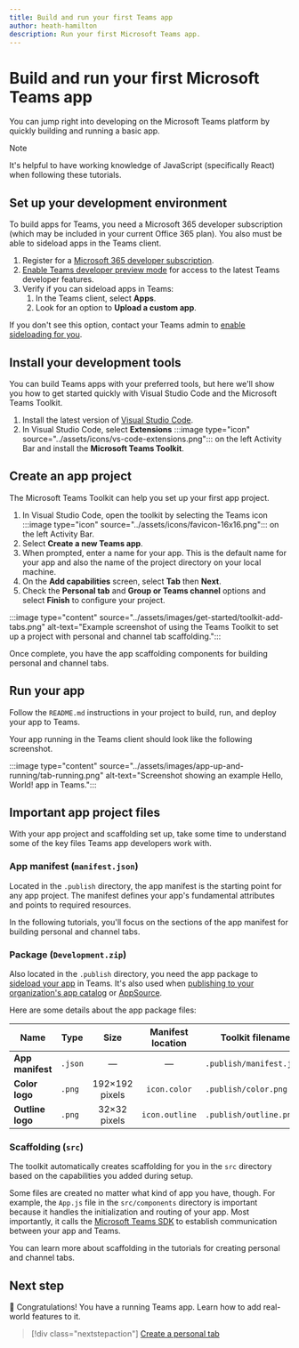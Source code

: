 ```yaml
---
title: Build and run your first Teams app
author: heath-hamilton
description: Run your first Microsoft Teams app.
---
```

# Build and run your first Microsoft Teams app

You can jump right into developing on the Microsoft Teams platform by quickly building and running a basic app.

> [!NOTE]
> It's helpful to have working knowledge of JavaScript (specifically React) when following these tutorials.

## Set up your development environment

To build apps for Teams, you need a Microsoft 365 developer subscription (which may be included in your current Office 365 plan). You also must be able to sideload apps in the Teams client.

1. Register for a [Microsoft 365 developer subscription](../concepts/build-and-test/prepare-your-o365-tenant.md).
1. [Enable Teams developer preview mode](../resources/dev-preview/developer-preview-intro.md#enable-developer-preview) for access to the latest Teams developer features.
1. Verify if you can sideload apps in Teams:
    1. In the Teams client, select **Apps**.
    1. Look for an option to **Upload a custom app**.

If you don't see this option, contact your Teams admin to [enable sideloading for you](../concepts/build-and-test/prepare-your-o365-tenant.md#enable-custom-teams-apps-and-turn-on-custom-app-uploading).

## Install your development tools

You can build Teams apps with your preferred tools, but here we'll show you how to get started quickly with Visual Studio Code and the Microsoft Teams Toolkit.

1. Install the latest version of [Visual Studio Code](https://code.visualstudio.com/download).
1. In Visual Studio Code, select **Extensions** :::image type="icon" source="../assets/icons/vs-code-extensions.png"::: on the left Activity Bar and install the **Microsoft Teams Toolkit**.

## Create an app project

The Microsoft Teams Toolkit can help you set up your first app project.

1. In Visual Studio Code, open the toolkit by selecting the Teams icon :::image type="icon" source="../assets/icons/favicon-16x16.png"::: on the left Activity Bar.
1. Select **Create a new Teams app**.
1. When prompted, enter a name for your app. This is the default name for your app and also the name of the project directory on your local machine.
1. On the **Add capabilities** screen, select **Tab** then **Next**.
1. Check the **Personal tab** and **Group or Teams channel** options and select **Finish** to configure your project.

:::image type="content" source="../assets/images/get-started/toolkit-add-tabs.png" alt-text="Example screenshot of using the Teams Toolkit to set up a project with personal and channel tab scaffolding.":::

Once complete, you have the app scaffolding components for building personal and channel tabs.

## Run your app

Follow the `README.md` instructions in your project to build, run, and deploy your app to Teams.

Your app running in the Teams client should look like the following screenshot.

:::image type="content" source="../assets/images/app-up-and-running/tab-running.png" alt-text="Screenshot showing an example Hello, World! app in Teams.":::

## Important app project files

With your app project and scaffolding set up, take some time to understand some of the key files Teams app developers work with.

### App manifest (`manifest.json`)

Located in the `.publish` directory, the app manifest is the starting point for any app project. The manifest defines your app's fundamental attributes and points to required resources.

In the following tutorials, you'll focus on the sections of the app manifest for building personal and channel tabs.

### Package (`Development.zip`)

Also located in the `.publish` directory, you need the app package to [sideload your app](../concepts/deploy-and-publish/overview.md#upload-your-app-directly) in Teams. It's also used when [publishing to your organization's app catalog](../concepts/deploy-and-publish/overview.md#publish-to-your-organizations-app-catalog) or [AppSource](../concepts/deploy-and-publish/appsource/publish.md).

Here are some details about the app package files:

|Name|Type|Size|Manifest location|Toolkit filename|
|---|---|:---:|:---:|-----|
|**App manifest**|`.json`| — | — |`.publish/manifest.json`|
|**Color logo**|`.png`|192&times;192 pixels|`icon.color`|`.publish/color.png`|
|**Outline logo**|`.png`|32&times;32 pixels|`icon.outline`|`.publish/outline.png`|

### Scaffolding (`src`)

The toolkit automatically creates scaffolding for you in the `src` directory based on the capabilities you added during setup.

Some files are created no matter what kind of app you have, though. For example, the `App.js` file in the `src/components` directory is important because it handles the initialization and routing of your app. Most importantly, it calls the [Microsoft Teams SDK](../tabs/how-to/using-teams-client-sdk.md) to establish communication between your app and Teams.

You can learn more about scaffolding in the tutorials for creating personal and channel tabs.

## Next step

🎉 Congratulations! You have a running Teams app. Learn how to add real-world features to it.

> [!div class="nextstepaction"]
> [Create a personal tab](../build-your-first-app/add-personal-tab.md)
